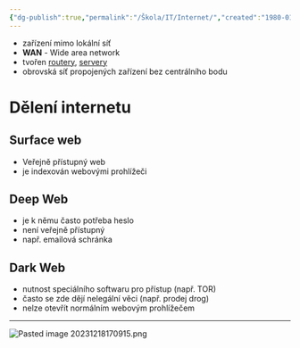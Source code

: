 ```yaml
---
{"dg-publish":true,"permalink":"/Škola/IT/Internet/","created":"1980-01-01T00:00:00.000+01:00","updated":"2024-03-18T08:54:45.242+01:00"}
---
```


- zařízení mimo lokální síť
- **WAN** - Wide area network
- tvořen [routery](Router.md), [servery](Server.md)
- obrovská síť propojených zařízení bez centrálního bodu
# Dělení internetu
## Surface web
- Veřejně přístupný web
- je indexován webovými prohlížeči
## Deep Web
- je k němu často potřeba heslo
- není veřejně přístupný
- např. emailová schránka
## Dark Web
- nutnost speciálního softwaru pro přístup (např. TOR)
- často se zde dějí nelegální věci (např. prodej drog)
- nelze otevřít normálním webovým prohlížečem
___
![Pasted image 20231218170915.png](/img/user/Images/Pasted%20image%2020231218170915.png)